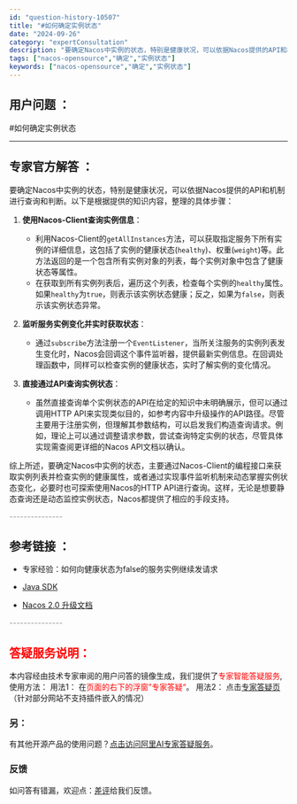 ```yaml
---
id: "question-history-10507"
title: "#如何确定实例状态"
date: "2024-09-26"
category: "expertConsultation"
description: "要确定Nacos中实例的状态，特别是健康状况，可以依据Nacos提供的API和机制进行查询和判断。以下是根据提供的知识内容，整理的具体步骤：1. **使用Nacos-Client查询实例信息**：   - 利用Nacos-Client的`getAllInstances`方法，可以获取指定服务下所有实"
tags: ["nacos-opensource","确定","实例状态"]
keywords: ["nacos-opensource","确定","实例状态"]
---
```


## 用户问题 ： 
 #如何确定实例状态  

---------------
## 专家官方解答 ：

要确定Nacos中实例的状态，特别是健康状况，可以依据Nacos提供的API和机制进行查询和判断。以下是根据提供的知识内容，整理的具体步骤：

1. **使用Nacos-Client查询实例信息**：
   - 利用Nacos-Client的`getAllInstances`方法，可以获取指定服务下所有实例的详细信息，这包括了实例的健康状态(`healthy`)、权重(`weight`)等。此方法返回的是一个包含所有实例对象的列表，每个实例对象中包含了健康状态等属性。
   - 在获取到所有实例列表后，遍历这个列表，检查每个实例的`healthy`属性。如果`healthy`为`true`，则表示该实例状态健康；反之，如果为`false`，则表示该实例状态异常。

2. **监听服务实例变化并实时获取状态**：
   - 通过`subscribe`方法注册一个`EventListener`，当所关注服务的实例列表发生变化时，Nacos会回调这个事件监听器，提供最新实例信息。在回调处理函数中，同样可以检查实例的健康状态，实时了解实例的变化情况。

3. **直接通过API查询实例状态**：
   - 虽然直接查询单个实例状态的API在给定的知识中未明确展示，但可以通过调用HTTP API来实现类似目的，如参考内容中升级操作的API路径。尽管主要用于注册实例，但理解其参数结构，可以启发我们构造查询请求。例如，理论上可以通过调整请求参数，尝试查询特定实例的状态，尽管具体实现需查阅更详细的Nacos API文档以确认。

综上所述，要确定Nacos中实例的状态，主要通过Nacos-Client的编程接口来获取实例列表并检查实例的健康属性，或者通过实现事件监听机制来动态掌握实例状态变化，必要时也可探索使用Nacos的HTTP API进行查询。这样，无论是想要静态查询还是动态监控实例状态，Nacos都提供了相应的手段支持。


<font color="#949494">---------------</font> 


## 参考链接 ：

* 专家经验：如何向健康状态为false的服务实例继续发请求 
 
 * [Java SDK](https://nacos.io/docs/latest/guide/user/sdk)
 
 * [Nacos 2.0 升级文档](https://nacos.io/docs/latest/upgrading/200-upgrading)


 <font color="#949494">---------------</font> 
 


## <font color="#FF0000">答疑服务说明：</font> 

本内容经由技术专家审阅的用户问答的镜像生成，我们提供了<font color="#FF0000">专家智能答疑服务</font>,使用方法：
用法1： 在<font color="#FF0000">页面的右下的浮窗”专家答疑“</font>。
用法2： 点击[专家答疑页](https://answer.opensource.alibaba.com/docs/intro)（针对部分网站不支持插件嵌入的情况）
### 另：


有其他开源产品的使用问题？[点击访问阿里AI专家答疑服务](https://answer.opensource.alibaba.com/docs/intro)。
### 反馈
如问答有错漏，欢迎点：[差评](https://ai.nacos.io/user/feedbackByEnhancerGradePOJOID?enhancerGradePOJOId=13704)给我们反馈。
